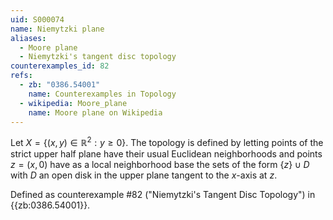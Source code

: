 ```yaml
---
uid: S000074
name: Niemytzki plane
aliases:
  - Moore plane
  - Niemytzki's tangent disc topology
counterexamples_id: 82
refs:
  - zb: "0386.54001" 
    name: Counterexamples in Topology
  - wikipedia: Moore_plane
    name: Moore plane on Wikipedia
---
```


Let $X = \{(x,y) \in \mathbb{R}^2 : y \geq 0\}$. The topology is defined by letting points of the strict upper half plane have their usual Euclidean neighborhoods and points $z=(x,0)$ have as a local neighborhood base the sets of the form $\{z\}\cup D$ with $D$ an open disk in the upper plane tangent to the $x$-axis at $z$.

Defined as counterexample #82 ("Niemytzki's Tangent Disc Topology") in {{zb:0386.54001}}.
